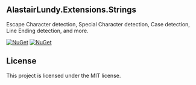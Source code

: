 
## AlastairLundy.Extensions.Strings

Escape Character detection, Special Character detection, Case detection, Line Ending detection, and more.

[![NuGet](https://img.shields.io/nuget/v/AlastairLundy.Extensions.Strings.svg)](https://www.nuget.org/packages/AlastairLundy.Extensions.Strings/)
[![NuGet](https://img.shields.io/nuget/dt/AlastairLundy.Extensions.Strings.svg)](https://www.nuget.org/packages/AlastairLundy.Extensions.Strings/)


## License
This project is licensed under the MIT license.